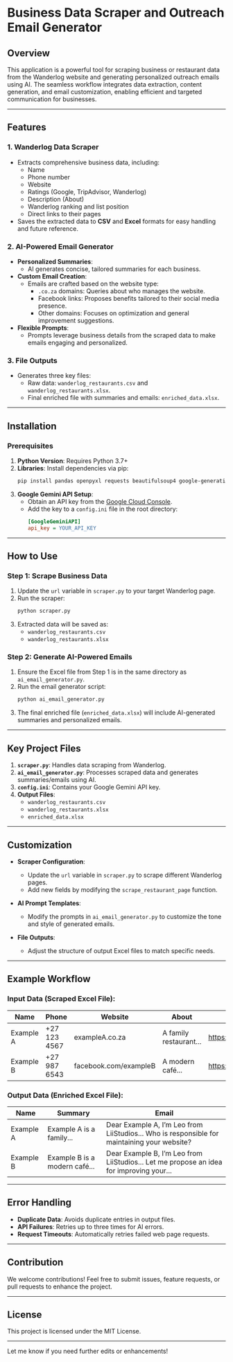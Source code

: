# **Business Data Scraper and Outreach Email Generator**  

## **Overview**  
This application is a powerful tool for scraping business or restaurant data from the Wanderlog website and generating personalized outreach emails using AI. The seamless workflow integrates data extraction, content generation, and email customization, enabling efficient and targeted communication for businesses.  

---

## **Features**

### **1. Wanderlog Data Scraper**  
- Extracts comprehensive business data, including:  
  - Name  
  - Phone number  
  - Website  
  - Ratings (Google, TripAdvisor, Wanderlog)  
  - Description (About)  
  - Wanderlog ranking and list position  
  - Direct links to their pages  
- Saves the extracted data to **CSV** and **Excel** formats for easy handling and future reference.  

### **2. AI-Powered Email Generator**  
- **Personalized Summaries**:  
  - AI generates concise, tailored summaries for each business.  
- **Custom Email Creation**:  
  - Emails are crafted based on the website type:  
    - `.co.za` domains: Queries about who manages the website.  
    - Facebook links: Proposes benefits tailored to their social media presence.  
    - Other domains: Focuses on optimization and general improvement suggestions.  
- **Flexible Prompts**:  
  - Prompts leverage business details from the scraped data to make emails engaging and personalized.  

### **3. File Outputs**  
- Generates three key files:  
  - Raw data: `wanderlog_restaurants.csv` and `wanderlog_restaurants.xlsx`.  
  - Final enriched file with summaries and emails: `enriched_data.xlsx`.  

---

## **Installation**  

### **Prerequisites**  
1. **Python Version**: Requires Python 3.7+  
2. **Libraries**: Install dependencies via pip:  
   ```bash
   pip install pandas openpyxl requests beautifulsoup4 google-generativeai
   ```  
3. **Google Gemini API Setup**:  
   - Obtain an API key from the [Google Cloud Console](https://console.cloud.google.com/).  
   - Add the key to a `config.ini` file in the root directory:  
     ```ini
     [GoogleGeminiAPI]
     api_key = YOUR_API_KEY
     ```  

---

## **How to Use**  

### **Step 1: Scrape Business Data**  
1. Update the `url` variable in `scraper.py` to your target Wanderlog page.  
2. Run the scraper:  
   ```bash
   python scraper.py
   ```  
3. Extracted data will be saved as:  
   - `wanderlog_restaurants.csv`  
   - `wanderlog_restaurants.xlsx`  

### **Step 2: Generate AI-Powered Emails**  
1. Ensure the Excel file from Step 1 is in the same directory as `ai_email_generator.py`.  
2. Run the email generator script:  
   ```bash
   python ai_email_generator.py
   ```  
3. The final enriched file (`enriched_data.xlsx`) will include AI-generated summaries and personalized emails.  

---

## **Key Project Files**  
1. **`scraper.py`**: Handles data scraping from Wanderlog.  
2. **`ai_email_generator.py`**: Processes scraped data and generates summaries/emails using AI.  
3. **`config.ini`**: Contains your Google Gemini API key.  
4. **Output Files**:  
   - `wanderlog_restaurants.csv`  
   - `wanderlog_restaurants.xlsx`  
   - `enriched_data.xlsx`  

---

## **Customization**  

- **Scraper Configuration**:  
  - Update the `url` variable in `scraper.py` to scrape different Wanderlog pages.  
  - Add new fields by modifying the `scrape_restaurant_page` function.  

- **AI Prompt Templates**:  
  - Modify the prompts in `ai_email_generator.py` to customize the tone and style of generated emails.  

- **File Outputs**:  
  - Adjust the structure of output Excel files to match specific needs.  

---

## **Example Workflow**  

### **Input Data (Scraped Excel File)**:  
| Name       | Phone         | Website               | About                      | Link                           |  
|------------|---------------|-----------------------|----------------------------|--------------------------------|  
| Example A  | +27 123 4567  | exampleA.co.za        | A family restaurant...     | https://wanderlog.com/...      |  
| Example B  | +27 987 6543  | facebook.com/exampleB | A modern café...           | https://wanderlog.com/...      |  

### **Output Data (Enriched Excel File)**:  
| Name       | Summary                          | Email                                                                                       |  
|------------|----------------------------------|---------------------------------------------------------------------------------------------|  
| Example A  | Example A is a family...         | Dear Example A, I’m Leo from LiiStudios... Who is responsible for maintaining your website? |  
| Example B  | Example B is a modern café...    | Dear Example B, I’m Leo from LiiStudios... Let me propose an idea for improving your...    |  

---

## **Error Handling**  
- **Duplicate Data**: Avoids duplicate entries in output files.  
- **API Failures**: Retries up to three times for AI errors.  
- **Request Timeouts**: Automatically retries failed web page requests.  

---

## **Contribution**  
We welcome contributions! Feel free to submit issues, feature requests, or pull requests to enhance the project.  

---

## **License**  
This project is licensed under the MIT License.  

---  

Let me know if you need further edits or enhancements!
